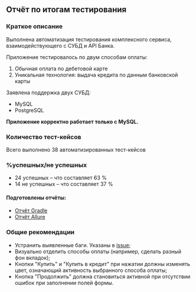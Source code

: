## Отчёт по итогам тестирования

### Краткое описание

Выполнена автоматизация тестирования комплексного сервиса, взаимодействующего с СУБД и API Банка.

Приложение тестировалось по двум способам оплаты:
1. Обычная оплата по дебетовой карте
1. Уникальная технология: выдача кредита по данным банковской карты

Заявлена поддержка двух СУБД:
* MySQL
* PostgreSQL

**Приложение корректно работает только с MySQL.**

### Количество тест-кейсов
Всего выполнено 38 автоматизированных тест-кейсов

### %успешных/не успешных
* 24 успешных – что составляет 63 %
* 14 не успешных – что составляет 37 %

#### Подготовлены отчёты:
* [Отчёт Gradle](https://github.com/DeleteDone/QA-Diplom/issues/13)
* [Отчёт Allure](https://github.com/DeleteDone/QA-Diplom/issues/14)

### Общие рекомендации
* Устранить выявленные баги. Указаны в [issue](https://github.com/DeleteDone/QA-Diplom/issues/1);
* Визуально отделить способы оплаты (например, сделать разный фон вкладок);
* Кнопки "Купить" и "Купить в кредит" при нажатии должны изменять цвет, означающий активность выбранного способа оплаты;
* Кнопка "Продолжить" должна становиться активной при отсутствии ошибок при заполнении полей формы.
